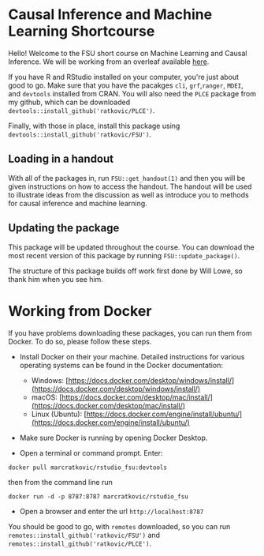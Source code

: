 # Causal Inference and Machine Learning Shortcourse

Hello! Welcome to the FSU short course on Machine Learning and Causal Inference. We will be working from an overleaf available [here](https://www.overleaf.com/read/dhrpjympcfkm).

If you have R and RStudio installed on your computer, you're just about good to go.  Make sure that you have the pacakges `cli`, `grf`,`ranger`, `MDEI`, and `devtools` installed from CRAN.  You will also need the `PLCE` package from my github, which can be downloaded `devtools::install_github('ratkovic/PLCE')`. 

Finally, with those in place, install this package using  `devtools::install_github('ratkovic/FSU')`. 


## Loading in a handout 

With all of the packages in, run `FSU::get_handout(1)` and then you will be given instructions on how to access the handout.  The handout will be used to illustrate ideas from the discussion as well as introduce you to methods for causal inference and machine learning.


## Updating the package

This package will be updated throughout the course.  You can download the most recent version of this package by running  `FSU::update_package()`.


The structure of this package builds off work first done by Will Lowe, so thank him when you see him.


# Working from Docker

If you have problems downloading these packages, you can run them from Docker.  To do so, please follow these steps.

* Install Docker on their your machine. Detailed instructions for various operating systems can be found in the Docker documentation:

	+ Windows: [https://docs.docker.com/desktop/windows/install/](https://docs.docker.com/desktop/windows/install/)
 	+ macOS: [https://docs.docker.com/desktop/mac/install/](https://docs.docker.com/desktop/mac/install/)
	+ Linux (Ubuntu): [https://docs.docker.com/engine/install/ubuntu/](https://docs.docker.com/engine/install/ubuntu/)


* Make sure Docker is running by opening Docker Desktop.

* Open a terminal or command prompt. Enter:

`docker pull marcratkovic/rstudio_fsu:devtools`

then from the command line run

`docker run -d -p 8787:8787 marcratkovic/rstudio_fsu`

* Open a browser and enter the url `http://localhost:8787`

You should be good to go, with `remotes` downloaded, so you can run `remotes::install_github('ratkovic/FSU')` and `remotes::install_github('ratkovic/PLCE')`.




